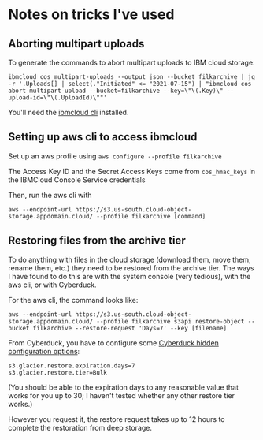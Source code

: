 # Notes on tricks I've used

## Aborting multipart uploads

To generate the commands to abort multipart uploads to IBM cloud storage:
```
ibmcloud cos multipart-uploads --output json --bucket filkarchive | jq -r '.Uploads[] | select(."Initiated" <= "2021-07-15") | "ibmcloud cos abort-multipart-upload --bucket=filkarchive --key=\"\(.Key)\" --upload-id=\"\(.UploadId)\""'
```

You'll need the [ibmcloud cli](https://www.ibm.com/cloud/cli) installed.

## Setting up aws cli to access ibmcloud

Set up an aws profile using `aws configure --profile filkarchive`

The Access Key ID and the Secret Access Keys come from `cos_hmac_keys` in the IBMCloud Console Service credentials

Then, run the aws cli with
```
aws --endpoint-url https://s3.us-south.cloud-object-storage.appdomain.cloud/ --profile filkarchive [command]
```

## Restoring files from the archive tier

To do anything with files in the cloud storage (download them, move
them, rename them, etc.) they need to be restored from the archive
tier.  The ways I have found to do this are with the system
console (very tedious), with the aws cli, or with Cyberduck.

For the aws cli, the command looks like:

```
aws --endpoint-url https://s3.us-south.cloud-object-storage.appdomain.cloud/ --profile filkarchive s3api restore-object --bucket filkarchive --restore-request 'Days=7' --key [filename] 
```

From Cyberduck, you have to configure some [Cyberduck hidden configuration options](https://trac.cyberduck.io/wiki/help/en/howto/preferences#Hiddenconfigurationoptions):

```
s3.glacier.restore.expiration.days=7
s3.glacier.restore.tier=Bulk
```

(You should be able to the expiration days to any reasonable value that works for you up to 30; I haven't tested whether any other restore tier works.)

However you request it, the restore request takes up to 12 hours to complete the restoration from deep storage.
